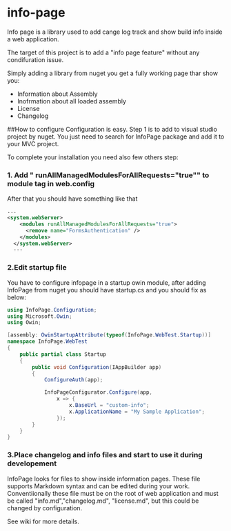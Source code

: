 # info-page
Info page is a library used to add cange log track and show build info inside a web application.

The target of this project is to add a "info page feature" without any condifuration issue.

Simply adding a library from nuget you get a fully working page thar show you:

* Information about Assembly
* Inofrmation about all loaded assembly
* License
* Changelog

##How to configure
Configuration is easy. Step 1 is to add to visual studio project by nuget. You just need to search for InfoPage package and add it to your MVC project.

To complete your installation you need also few others step:

### 1. Add " runAllManagedModulesForAllRequests="true"" to module tag in web.config
After that you should have something like that
```xml
...
<system.webServer>
    <modules runAllManagedModulesForAllRequests="true">
      <remove name="FormsAuthentication" />
    </modules>
  </system.webServer>
  ---
```

### 2.Edit startup file
You have to configure infopage in a startup owin module, after adding InfoPage from nuget you should have startup.cs and you should fix as below:
```cs
using InfoPage.Configuration;
using Microsoft.Owin;
using Owin;

[assembly: OwinStartupAttribute(typeof(InfoPage.WebTest.Startup))]
namespace InfoPage.WebTest
{
    public partial class Startup
    {
        public void Configuration(IAppBuilder app)
        {
            ConfigureAuth(app);

            InfoPageConfigurator.Configure(app, 
                x => {
                    x.BaseUrl = "custom-info";
                    x.ApplicationName = "My Sample Application";
                });
        }
    }
}

```


### 3.Place changelog and info files and start to use it during developement
InfoPage looks for files to show inside information pages. These file supports Markdown syntax and can be edited during your work. 
Conventiionally these file must be on the root of web application and must be called "info.md","changelog.md", "license.md", but this could be changed by configuration.

See wiki for more details.

